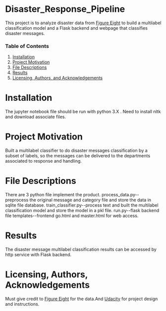 # Disaster_Response_Pipeline
This project is to analyze disaster data from [Figure Eight](https://www.figure-eight.com/) to build a multilabel classification model and a Flask backend and webpage that classifies disaster messages.
### Table of Contents

1. [Installation](#installation)
2. [Project Motivation](#motivation)
3. [File Descriptions](#files)
4. [Results](#results)
5. [Licensing, Authors, and Acknowledgements](#licensing)


# Installation<a name="installation"></a>
The jupyter notebook file should be run with python 3.X . Need to install nltk and download associate files.

# Project Motivation<a name="motivation"></a>
Built a multilabel classifier to do disaster messages classification by a subset of labels, so the messages can be delivered to the departments associated to response and handling.


# File Descriptions<a name="files"></a>
There are 3 python file implement the product.
process_data.py--preprocess the original message and category file and store the data in sqlite file database.
train_classifier.py--process text and built the multilabel classification model and store the model in a pkl file.
run.py--flask backend file
templates--frontend go.html and master.html for web access.

# Results<a name="results"></a>
The disaster message multilabel classification results can be accessed by http service with Flask backend.

# Licensing, Authors, Acknowledgements<a name="licensing"></a>
Must give credit to [Figure Eight](https://www.figure-eight.com/) for the data.And [Udacity](http://www.udacity.com) for project design and instructions.
